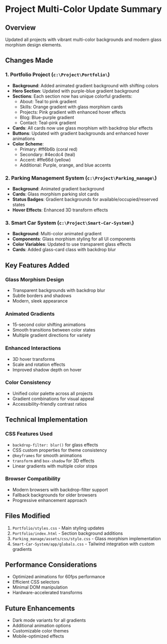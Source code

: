 # Project Multi-Color Update Summary

## Overview
Updated all projects with vibrant multi-color backgrounds and modern glass morphism design elements.

## Changes Made

### 1. Portfolio Project (`c:\Project\Portfolio\`)
- **Background**: Added animated gradient background with shifting colors
- **Hero Section**: Updated with purple-blue gradient background
- **Sections**: Each section now has unique colorful gradients:
  - About: Teal to pink gradient
  - Skills: Orange gradient with glass morphism cards
  - Projects: Pink gradient with enhanced hover effects
  - Blog: Blue-purple gradient
  - Contact: Teal-pink gradient
- **Cards**: All cards now use glass morphism with backdrop blur effects
- **Buttons**: Updated with gradient backgrounds and enhanced hover animations
- **Color Scheme**: 
  - Primary: #ff6b6b (coral red)
  - Secondary: #4ecdc4 (teal)
  - Accent: #ffe66d (yellow)
  - Additional: Purple, orange, and blue accents

### 2. Parking Management System (`c:\Project\Parking_manage\`)
- **Background**: Animated gradient background
- **Cards**: Glass morphism parking slot cards
- **Status Badges**: Gradient backgrounds for available/occupied/reserved states
- **Hover Effects**: Enhanced 3D transform effects

### 3. Smart Car System (`c:\Project\Smart-Car-System\`)
- **Background**: Multi-color animated gradient
- **Components**: Glass morphism styling for all UI components
- **Color Variables**: Updated to use transparent glass effects
- **Cards**: Added glass-card class with backdrop blur

## Key Features Added

### Glass Morphism Design
- Transparent backgrounds with backdrop blur
- Subtle borders and shadows
- Modern, sleek appearance

### Animated Gradients
- 15-second color shifting animations
- Smooth transitions between color states
- Multiple gradient directions for variety

### Enhanced Interactions
- 3D hover transforms
- Scale and rotation effects
- Improved shadow depth on hover

### Color Consistency
- Unified color palette across all projects
- Gradient combinations for visual appeal
- Accessibility-friendly contrast ratios

## Technical Implementation

### CSS Features Used
- `backdrop-filter: blur()` for glass effects
- CSS custom properties for theme consistency
- `@keyframes` for smooth animations
- `transform` and `box-shadow` for 3D effects
- Linear gradients with multiple color stops

### Browser Compatibility
- Modern browsers with backdrop-filter support
- Fallback backgrounds for older browsers
- Progressive enhancement approach

## Files Modified
1. `Portfolio/styles.css` - Main styling updates
2. `Portfolio/index.html` - Section background additions
3. `Parking_manage/assets/css/style.css` - Glass morphism implementation
4. `Smart-Car-System/app/globals.css` - Tailwind integration with custom gradients

## Performance Considerations
- Optimized animations for 60fps performance
- Efficient CSS selectors
- Minimal DOM manipulation
- Hardware-accelerated transforms

## Future Enhancements
- Dark mode variants for all gradients
- Additional animation options
- Customizable color themes
- Mobile-optimized effects